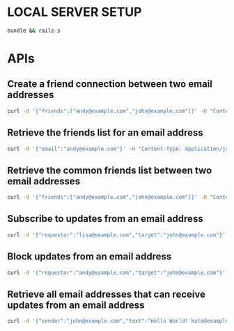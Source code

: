 # LOCAL SERVER SETUP

```bash
bundle && rails s
```

# APIs

## Create a friend connection between two email addresses

```bash
curl -d '{"friends":["andy@example.com","john@example.com"]}' -H "Content-Type: application/json" -X POST http://localhost:3000/friendships
```

## Retrieve the friends list for an email address

```bash
curl -d '{"email":"andy@example.com"}' -H "Content-Type: application/json" -X GET http://localhost:3000/friends
```

## Retrieve the common friends list between two email addresses

```bash
curl -d '{"friends":["andy@example.com","john@example.com"]}' -H "Content-Type: application/json" -X GET http://localhost:3000/common_friends
```

## Subscribe to updates from an email address

```bash
curl -d '{"requestor":"lisa@example.com","target":"john@example.com"}' -H "Content-Type: application/json" -X POST http://localhost:3000/subscriptions
```

## Block updates from an email address

```bash
curl -d '{"requestor":"andy@example.com","target":"john@example.com"}' -H "Content-Type: application/json" -X POST http://localhost:3000/blacklists
```

## Retrieve all email addresses that can receive updates from an email address

```bash
curl -d '{"sender":"john@example.com","text":"Hello World! kate@example.com"}' -H "Content-Type: application/json" -X GET http://localhost:3000/updates
```